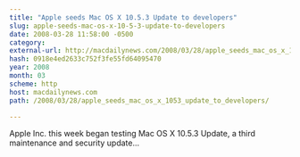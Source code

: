 ```yaml
---
title: "Apple seeds Mac OS X 10.5.3 Update to developers"
slug: apple-seeds-mac-os-x-10-5-3-update-to-developers
date: 2008-03-28 11:58:00 -0500
category: 
external-url: http://macdailynews.com/2008/03/28/apple_seeds_mac_os_x_1053_update_to_developers/
hash: 0918e4ed2633c752f3fe55fd64095470
year: 2008
month: 03
scheme: http
host: macdailynews.com
path: /2008/03/28/apple_seeds_mac_os_x_1053_update_to_developers/

---
```


Apple Inc. this week began testing Mac OS X 10.5.3 Update, a third maintenance and security update...
